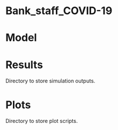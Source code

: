 # Bank_staff_COVID-19

# Model

# Results
Directory to store simulation outputs.

# Plots
Directory to store plot scripts.
